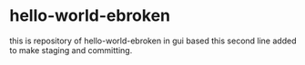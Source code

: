# hello-world-ebroken
this is repository of hello-world-ebroken in gui based
this second line added to make staging and committing.
